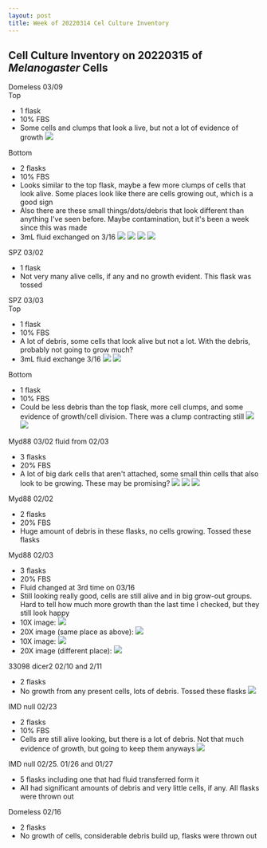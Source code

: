 ```yaml
---
layout: post
title: Week of 20220314 Cel Culture Inventory
---
```


## Cell Culture Inventory on 20220315 of _Melanogaster_ Cells


Domeless 03/09  
Top
- 1 flask
- 10% FBS
- Some cells and clumps that look a live, but not a lot of evidence of growth
![](https://raw.githubusercontent.com/meschedl/Unckless-Lab-Notebook-Maggie/master/images/20220309-domeless-cc-top-imaged-20220315.jpeg)  

Bottom
- 2 flasks
- 10% FBS
- Looks similar to the top flask, maybe a few more clumps of cells that look alive. Some places look like there are cells growing out, which is a good sign
- Also there are these small things/dots/debris that look different than anything I've seen before. Maybe contamination, but it's been a week since this was made
- 3mL fluid exchanged on 3/16
![](https://raw.githubusercontent.com/meschedl/Unckless-Lab-Notebook-Maggie/master/images/20220309-domeless-cc-bottom-imaged-20220315-1.jpeg)
![](https://raw.githubusercontent.com/meschedl/Unckless-Lab-Notebook-Maggie/master/images/20220309-domeless-cc-bottom-imaged-20220315-2.jpeg)
![](https://raw.githubusercontent.com/meschedl/Unckless-Lab-Notebook-Maggie/master/images/20220309-domeless-cc-bottom-imaged-20220315-3.jpeg)
![](https://raw.githubusercontent.com/meschedl/Unckless-Lab-Notebook-Maggie/master/images/20220309-domeless-cc-bottom-imaged-20220315-4.jpeg)

SPZ 03/02  
- 1 flask
- Not very many alive cells, if any and no growth evident. This flask was tossed

SPZ 03/03  
Top  
- 1 flask
- 10% FBS
- A lot of debris, some cells that look alive but not a lot. With the debris, probably not going to grow much?
- 3mL fluid exchange 3/16
![](https://raw.githubusercontent.com/meschedl/Unckless-Lab-Notebook-Maggie/master/images/20220303-spz-cc-top-imaged-20220315-1.jpeg)
![](https://raw.githubusercontent.com/meschedl/Unckless-Lab-Notebook-Maggie/master/images/20220303-spz-cc-top-imaged-20220315-2.jpeg)

Bottom  
- 1 flask
- 10% FBS
- Could be less debris than the top flask, more cell clumps, and some evidence of growth/cell division. There was a clump contracting still
![](https://raw.githubusercontent.com/meschedl/Unckless-Lab-Notebook-Maggie/master/images/20220303-spz-cc-bottom-imaged-20220315-1.jpeg)
![](https://raw.githubusercontent.com/meschedl/Unckless-Lab-Notebook-Maggie/master/images/20220303-spz-cc-bottom-imaged-20220315-2.jpeg)

Myd88 03/02 fluid from 02/03  
- 3 flasks
- 20% FBS
- A lot of big dark cells that aren't attached, some small thin cells that also look to be growing. These may be promising?
![](https://raw.githubusercontent.com/meschedl/Unckless-Lab-Notebook-Maggie/master/images/20220302-myd88-0203-fluid-imaged-20220315-1.jpeg)
![](https://raw.githubusercontent.com/meschedl/Unckless-Lab-Notebook-Maggie/master/images/20220302-myd88-0203-fluid-imaged-20220315-2.jpeg)
![](https://raw.githubusercontent.com/meschedl/Unckless-Lab-Notebook-Maggie/master/images/20220302-myd88-0203-fluid-imaged-20220315-3.jpeg)

Myd88 02/02  
- 2 flasks
- 20% FBS
- Huge amount of debris in these flasks, no cells growing. Tossed these flasks

Myd88 02/03  
- 3 flasks
- 20% FBS
- Fluid changed at 3rd time on 03/16
- Still looking really good, cells are still alive and in big grow-out groups. Hard to tell how much more growth than the last time I checked, but they still look happy
- 10X image:
![](https://raw.githubusercontent.com/meschedl/Unckless-Lab-Notebook-Maggie/master/images/20220203-myd88-cc-10x-imaged-20220315-1.jpeg)
- 20X image (same place as above):
![](https://raw.githubusercontent.com/meschedl/Unckless-Lab-Notebook-Maggie/master/images/20220203-myd88-cc-imaged-20220315-2.jpeg)
- 10X image:
![](https://raw.githubusercontent.com/meschedl/Unckless-Lab-Notebook-Maggie/master/images/20220203-myd88-cc-10x-imaged-20220315-3.jpeg)
- 20X image (different place):
![](https://raw.githubusercontent.com/meschedl/Unckless-Lab-Notebook-Maggie/master/images/20220203-myd88-cc-imaged-20220315-4.jpeg)

33098 dicer2 02/10 and 2/11
- 2 flasks
- No growth from any present cells, lots of debris. Tossed these flasks
![](https://raw.githubusercontent.com/meschedl/Unckless-Lab-Notebook-Maggie/master/images/20220211-33098dicer-imaged-20220315.jpeg)

IMD null 02/23  
- 2 flasks
- 10% FBS
- Cells are still alive looking, but there is a lot of debris. Not that much evidence of growth, but going to keep them anyways
![](https://raw.githubusercontent.com/meschedl/Unckless-Lab-Notebook-Maggie/master/images/20220223-imd-cc-imaged-20220315.jpeg)

IMD null 02/25. 01/26 and 01/27
- 5 flasks including one that had fluid transferred form it
- All had significant amounts of debris and very little cells, if any. All flasks were thrown out

Domeless 02/16
- 2 flasks
- No growth of cells, considerable debris build up, flasks were thrown out 
